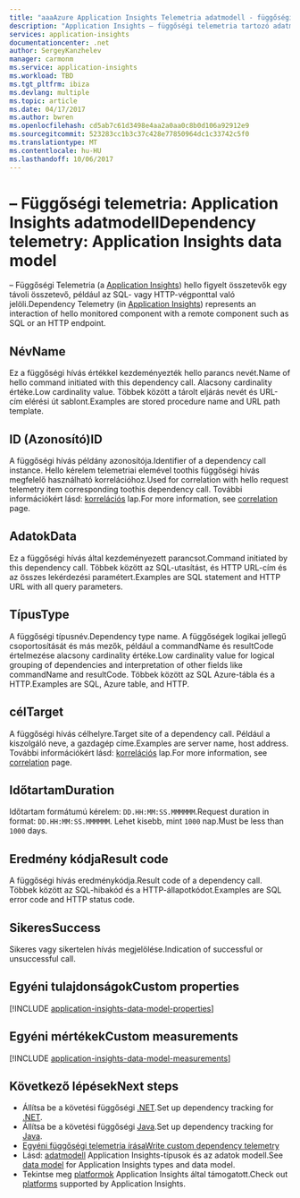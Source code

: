```yaml
---
title: "aaaAzure Application Insights Telemetria adatmodell - függőségi Telemetria |} Microsoft Docs"
description: "Application Insights – függőségi telemetria tartozó adatmodell"
services: application-insights
documentationcenter: .net
author: SergeyKanzhelev
manager: carmonm
ms.service: application-insights
ms.workload: TBD
ms.tgt_pltfrm: ibiza
ms.devlang: multiple
ms.topic: article
ms.date: 04/17/2017
ms.author: bwren
ms.openlocfilehash: cd5ab7c61d3498e4aa2a0aa0c8b0d106a92912e9
ms.sourcegitcommit: 523283cc1b3c37c428e77850964dc1c33742c5f0
ms.translationtype: MT
ms.contentlocale: hu-HU
ms.lasthandoff: 10/06/2017
---
```

# <a name="dependency-telemetry-application-insights-data-model"></a><span data-ttu-id="4d3a1-103">– Függőségi telemetria: Application Insights adatmodell</span><span class="sxs-lookup"><span data-stu-id="4d3a1-103">Dependency telemetry: Application Insights data model</span></span>

<span data-ttu-id="4d3a1-104">– Függőségi Telemetria (a [Application Insights](app-insights-overview.md)) hello figyelt összetevők egy távoli összetevő, például az SQL- vagy HTTP-végponttal való jelöli.</span><span class="sxs-lookup"><span data-stu-id="4d3a1-104">Dependency Telemetry (in [Application Insights](app-insights-overview.md)) represents an interaction of hello monitored component with a remote component such as SQL or an HTTP endpoint.</span></span>

## <a name="name"></a><span data-ttu-id="4d3a1-105">Név</span><span class="sxs-lookup"><span data-stu-id="4d3a1-105">Name</span></span>

<span data-ttu-id="4d3a1-106">Ez a függőségi hívás értékkel kezdeményezték hello parancs nevét.</span><span class="sxs-lookup"><span data-stu-id="4d3a1-106">Name of hello command initiated with this dependency call.</span></span> <span data-ttu-id="4d3a1-107">Alacsony cardinality értéke.</span><span class="sxs-lookup"><span data-stu-id="4d3a1-107">Low cardinality value.</span></span> <span data-ttu-id="4d3a1-108">Többek között a tárolt eljárás nevét és URL-cím elérési út sablont.</span><span class="sxs-lookup"><span data-stu-id="4d3a1-108">Examples are stored procedure name and URL path template.</span></span>

## <a name="id"></a><span data-ttu-id="4d3a1-109">ID (Azonosító)</span><span class="sxs-lookup"><span data-stu-id="4d3a1-109">ID</span></span>

<span data-ttu-id="4d3a1-110">A függőségi hívás példány azonosítója.</span><span class="sxs-lookup"><span data-stu-id="4d3a1-110">Identifier of a dependency call instance.</span></span> <span data-ttu-id="4d3a1-111">Hello kérelem telemetriai elemével toothis függőségi hívás megfelelő használható korrelációhoz.</span><span class="sxs-lookup"><span data-stu-id="4d3a1-111">Used for correlation with hello request telemetry item corresponding toothis dependency call.</span></span> <span data-ttu-id="4d3a1-112">További információkért lásd: [korrelációs](application-insights-correlation.md) lap.</span><span class="sxs-lookup"><span data-stu-id="4d3a1-112">For more information, see [correlation](application-insights-correlation.md) page.</span></span>

## <a name="data"></a><span data-ttu-id="4d3a1-113">Adatok</span><span class="sxs-lookup"><span data-stu-id="4d3a1-113">Data</span></span>

<span data-ttu-id="4d3a1-114">Ez a függőségi hívás által kezdeményezett parancsot.</span><span class="sxs-lookup"><span data-stu-id="4d3a1-114">Command initiated by this dependency call.</span></span> <span data-ttu-id="4d3a1-115">Többek között az SQL-utasítást, és HTTP URL-cím és az összes lekérdezési paramétert.</span><span class="sxs-lookup"><span data-stu-id="4d3a1-115">Examples are SQL statement and HTTP URL with all query parameters.</span></span>

## <a name="type"></a><span data-ttu-id="4d3a1-116">Típus</span><span class="sxs-lookup"><span data-stu-id="4d3a1-116">Type</span></span>

<span data-ttu-id="4d3a1-117">A függőségi típusnév.</span><span class="sxs-lookup"><span data-stu-id="4d3a1-117">Dependency type name.</span></span> <span data-ttu-id="4d3a1-118">A függőségek logikai jellegű csoportosítását és más mezők, például a commandName és resultCode értelmezése alacsony cardinality értéke.</span><span class="sxs-lookup"><span data-stu-id="4d3a1-118">Low cardinality value for logical grouping of dependencies and interpretation of other fields like commandName and resultCode.</span></span> <span data-ttu-id="4d3a1-119">Többek között az SQL Azure-tábla és a HTTP.</span><span class="sxs-lookup"><span data-stu-id="4d3a1-119">Examples are SQL, Azure table, and HTTP.</span></span>

## <a name="target"></a><span data-ttu-id="4d3a1-120">cél</span><span class="sxs-lookup"><span data-stu-id="4d3a1-120">Target</span></span>

<span data-ttu-id="4d3a1-121">A függőségi hívás célhelyre.</span><span class="sxs-lookup"><span data-stu-id="4d3a1-121">Target site of a dependency call.</span></span> <span data-ttu-id="4d3a1-122">Például a kiszolgáló neve, a gazdagép címe.</span><span class="sxs-lookup"><span data-stu-id="4d3a1-122">Examples are server name, host address.</span></span> <span data-ttu-id="4d3a1-123">További információkért lásd: [korrelációs](application-insights-correlation.md) lap.</span><span class="sxs-lookup"><span data-stu-id="4d3a1-123">For more information, see [correlation](application-insights-correlation.md) page.</span></span>

## <a name="duration"></a><span data-ttu-id="4d3a1-124">Időtartam</span><span class="sxs-lookup"><span data-stu-id="4d3a1-124">Duration</span></span>

<span data-ttu-id="4d3a1-125">Időtartam formátumú kérelem: `DD.HH:MM:SS.MMMMMM`.</span><span class="sxs-lookup"><span data-stu-id="4d3a1-125">Request duration in format: `DD.HH:MM:SS.MMMMMM`.</span></span> <span data-ttu-id="4d3a1-126">Lehet kisebb, mint `1000` nap.</span><span class="sxs-lookup"><span data-stu-id="4d3a1-126">Must be less than `1000` days.</span></span>

## <a name="result-code"></a><span data-ttu-id="4d3a1-127">Eredmény kódja</span><span class="sxs-lookup"><span data-stu-id="4d3a1-127">Result code</span></span>

<span data-ttu-id="4d3a1-128">A függőségi hívás eredménykódja.</span><span class="sxs-lookup"><span data-stu-id="4d3a1-128">Result code of a dependency call.</span></span> <span data-ttu-id="4d3a1-129">Többek között az SQL-hibakód és a HTTP-állapotkódot.</span><span class="sxs-lookup"><span data-stu-id="4d3a1-129">Examples are SQL error code and HTTP status code.</span></span>

## <a name="success"></a><span data-ttu-id="4d3a1-130">Sikeres</span><span class="sxs-lookup"><span data-stu-id="4d3a1-130">Success</span></span>

<span data-ttu-id="4d3a1-131">Sikeres vagy sikertelen hívás megjelölése.</span><span class="sxs-lookup"><span data-stu-id="4d3a1-131">Indication of successful or unsuccessful call.</span></span>

## <a name="custom-properties"></a><span data-ttu-id="4d3a1-132">Egyéni tulajdonságok</span><span class="sxs-lookup"><span data-stu-id="4d3a1-132">Custom properties</span></span>

[!INCLUDE [application-insights-data-model-properties](../../includes/application-insights-data-model-properties.md)]

## <a name="custom-measurements"></a><span data-ttu-id="4d3a1-133">Egyéni mértékek</span><span class="sxs-lookup"><span data-stu-id="4d3a1-133">Custom measurements</span></span>

[!INCLUDE [application-insights-data-model-measurements](../../includes/application-insights-data-model-measurements.md)]


## <a name="next-steps"></a><span data-ttu-id="4d3a1-134">Következő lépések</span><span class="sxs-lookup"><span data-stu-id="4d3a1-134">Next steps</span></span>

- <span data-ttu-id="4d3a1-135">Állítsa be a követési függőségi [.NET](app-insights-asp-net-dependencies.md).</span><span class="sxs-lookup"><span data-stu-id="4d3a1-135">Set up dependency tracking for [.NET](app-insights-asp-net-dependencies.md).</span></span>
- <span data-ttu-id="4d3a1-136">Állítsa be a követési függőségi [Java](app-insights-java-agent.md).</span><span class="sxs-lookup"><span data-stu-id="4d3a1-136">Set up dependency tracking for [Java](app-insights-java-agent.md).</span></span>
- [<span data-ttu-id="4d3a1-137">Egyéni függőségi telemetria írása</span><span class="sxs-lookup"><span data-stu-id="4d3a1-137">Write custom dependency telemetry</span></span>](app-insights-api-custom-events-metrics.md#trackdependency)
- <span data-ttu-id="4d3a1-138">Lásd: [adatmodell](application-insights-data-model.md) Application Insights-típusok és az adatok modell.</span><span class="sxs-lookup"><span data-stu-id="4d3a1-138">See [data model](application-insights-data-model.md) for Application Insights types and data model.</span></span>
- <span data-ttu-id="4d3a1-139">Tekintse meg [platformok](app-insights-platforms.md) Application Insights által támogatott.</span><span class="sxs-lookup"><span data-stu-id="4d3a1-139">Check out [platforms](app-insights-platforms.md) supported by Application Insights.</span></span>
